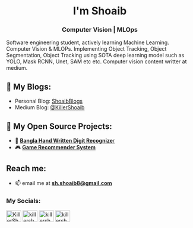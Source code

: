 <h1 align="center">I'm Shoaib</h1>
<h3 align="center">Computer Vision | MLOps </h3>
<p>Software engineering student, actively learning Machine Learning. Computer Vision & MLOPs. Implementing Object Tracking, Object Segmentation, Object Tracking using SOTA deep learning model such as YOLO, Mask RCNN, Unet, SAM etc etc. Computer vision content writter at medium.</p>

## 📝 My Blogs:
-  Personal Blog: [ShoaibBlogs](https://killershoaib.github.io)
-  Medium Blog: [@KillerShoaib](https://medium.com/@KillerShoaib)

## 🌟 My Open Source Projects:
- 🔢 [ **Bangla Hand Written Digit Recognize**r](https://github.com/KillerShoaib/BanglaDigitClassifierCNN)
- 🎮 [ **Game Recommender System**](https://github.com/KillerShoaib/GameRecommendation)

## Reach me:
- 📫 email me at **sh.shoaib8@gmail.com**

<h3 align="left">My Socials:</h3>
<p align="left">
<a href="https://www.kaggle.com/killershoaib" target="blank"><img align="center" src="https://cdn4.iconfinder.com/data/icons/logos-and-brands/512/189_Kaggle_logo_logos-512.png" alt="KillerShoaib" height="30" width="40" /></a>
<a href="https://twitter.com/killershoaib__" target="blank"><img align="center" src="https://raw.githubusercontent.com/rahuldkjain/github-profile-readme-generator/master/src/images/icons/Social/twitter.svg" alt="killershoaib__" height="30" width="40" /></a>
  <a href="https://linkedin.com/in/shoaibhossainkhandakar/" target="blank"><img align="center" src="https://upload.wikimedia.org/wikipedia/commons/thumb/f/f8/LinkedIn_icon_circle.svg/800px-LinkedIn_icon_circle.svg.png" alt="killershoaib__" height="30" width="40" /></a>
  <a href="https://www.facebook.com/profile.php?id=100085034082552" target="blank"><img align="center" src="https://upload.wikimedia.org/wikipedia/commons/thumb/b/b8/2021_Facebook_icon.svg/2048px-2021_Facebook_icon.svg.png" alt="killershoaib__" height="30" width="40" /></a>
</p>
